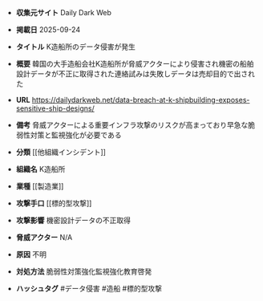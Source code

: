 - **収集元サイト**
Daily Dark Web

- **掲載日**
2025-09-24

- **タイトル**
K造船所のデータ侵害が発生

- **概要**
韓国の大手造船会社K造船所が脅威アクターにより侵害され機密の船舶設計データが不正に取得された連絡試みは失敗しデータは売却目的で出された

- **URL**
https://dailydarkweb.net/data-breach-at-k-shipbuilding-exposes-sensitive-ship-designs/

- **備考**
脅威アクターによる重要インフラ攻撃のリスクが高まっており早急な脆弱性対策と監視強化が必要である

- **分類**
[[他組織インシデント]]

- **組織名**
K造船所

- **業種**
[[製造業]]

- **攻撃手口**
[[標的型攻撃]]

- **攻撃影響**
機密設計データの不正取得

- **脅威アクター**
N/A

- **原因**
不明

- **対処方法**
脆弱性対策強化監視強化教育啓発

- **ハッシュタグ**
#データ侵害 #造船 #標的型攻撃
